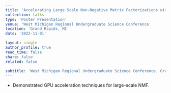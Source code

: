 ```yaml
---
title: 'Accelerating Large Scale Non-Negative Matrix Factorizations with CUDA'
collection: talks
type: 'Poster Presentation'
venue: 'West Michigan Regional Undergraduate Science Conference'
location: 'Grand Rapids, MI'
date: '2022-11-01'

layout: single
author_profile: true
read_time: false
share: false
related: false

subtitle: 'West Michigan Regional Undergraduate Science Conference. Grand Rapids, MI. 2022'
---
```


- Demonstrated GPU acceleration techniques for large-scale NMF.
